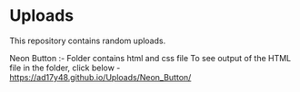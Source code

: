 # Uploads
This repository contains random uploads.

Neon Button :-
Folder contains html and css file
To see output of the HTML file in the folder, click below -
https://ad17y48.github.io/Uploads/Neon_Button/
